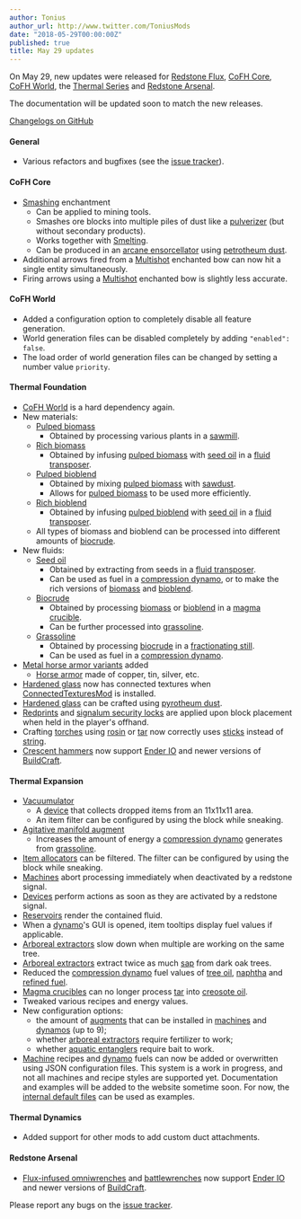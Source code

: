 ```yaml
---
author: Tonius
author_url: http://www.twitter.com/ToniusMods
date: "2018-05-29T00:00:00Z"
published: true
title: May 29 updates
---
```


On May 29, new updates were released for [Redstone Flux](/docs/redstone-flux/),
[CoFH Core](/docs/1.12/cofh-core/), [CoFH World](/docs/1.12/cofh-world/), the [Thermal
Series](/docs/#thermal-series) and [Redstone Arsenal](/docs/1.12/redstone-arsenal/).

The documentation will be updated soon to match the new releases.

[Changelogs on GitHub](https://github.com/CoFH/Version)

#### General
* Various refactors and bugfixes (see the [issue
  tracker](https://github.com/CoFH/Feedback/issues?q=is%3Aissue+is%3Aclosed+label%3Afixed+sort%3Aupdated-desc)).

#### CoFH Core
* [Smashing](/docs/1.12/cofh-core/smashing/) enchantment
  * Can be applied to mining tools.
  * Smashes ore blocks into multiple piles of dust like a
    [pulverizer](/docs/1.12/thermal-expansion/pulverizer/) (but without secondary
    products).
  * Works together with [Smelting](/docs/1.12/cofh-core/smelting/).
  * Can be produced in an [arcane
    ensorcellator](/docs/1.12/thermal-expansion/arcane-ensorcellator/) using
    [petrotheum dust](/docs/1.12/thermal-foundation/petrotheum-dust/).
* Additional arrows fired from a [Multishot](/docs/1.12/cofh-core/multishot/)
  enchanted bow can now hit a single entity simultaneously.
* Firing arrows using a [Multishot](/docs/1.12/cofh-core/multishot/) enchanted bow is
  slightly less accurate.

#### CoFH World
* Added a configuration option to completely disable all feature generation.
* World generation files can be disabled completely by adding `"enabled":
  false`.
* The load order of world generation files can be changed by setting a number
  value `priority`.

#### Thermal Foundation
* [CoFH World](/docs/1.12/cofh-world/) is a hard dependency again.
* New materials:
  * [Pulped biomass](/docs/1.12/thermal-foundation/pulped-biomass/)
    * Obtained by processing various plants in a
      [sawmill](/docs/1.12/thermal-expansion/sawmill/).
  * [Rich biomass](/docs/1.12/thermal-foundation/rich-biomass/)
    * Obtained by infusing [pulped
      biomass](/docs/1.12/thermal-foundation/pulped-biomass/) with [seed
      oil](/docs/1.12/thermal-foundation/seed-oil/) in a [fluid
      transposer](/docs/1.12/thermal-expansion/fluid-transposer/).
  * [Pulped bioblend](/docs/1.12/thermal-foundation/pulped-bioblend/)
    * Obtained by mixing [pulped
      biomass](/docs/1.12/thermal-foundation/pulped-biomass/) with
      [sawdust](/docs/1.12/thermal-foundation/sawdust/).
    * Allows for [pulped biomass](/docs/1.12/thermal-foundation/pulped-biomass/) to
      be used more efficiently.
  * [Rich bioblend](/docs/1.12/thermal-foundation/rich-bioblend/)
    * Obtained by infusing [pulped
      bioblend](/docs/1.12/thermal-foundation/pulped-bioblend/) with [seed
      oil](/docs/1.12/thermal-foundation/seed-oil/) in a [fluid
      transposer](/docs/1.12/thermal-expansion/fluid-transposer/).
  * All types of biomass and bioblend can be processed into different amounts of
    [biocrude](/docs/1.12/thermal-foudation/biocrude/).
* New fluids:
  * [Seed oil](/docs/1.12/thermal-foundation/seed-oil/)
    * Obtained by extracting from seeds in a [fluid
      transposer](/docs/1.12/thermal-expansion/fluid-transposer/).
    * Can be used as fuel in a [compression
      dynamo](/docs/1.12/thermal-expansion/compression-dynamo/), or to make the rich
      versions of [biomass](/docs/1.12/thermal-foundation/pulped-biomass/) and
      [bioblend](/docs/1.12/thermal-foundation/pulped-bioblend/).
  * [Biocrude](/docs/1.12/thermal-foundation/biocrude/)
    * Obtained by processing [biomass](/docs/1.12/thermal-foundation/pulped-biomass/)
      or [bioblend](/docs/1.12/thermal-foundation/pulped-bioblend/) in a [magma
      crucible](/docs/1.12/thermal-expansion/magma-crucible/).
    * Can be further processed into
      [grassoline](/docs/1.12/thermal-foundation/grassoline/).
  * [Grassoline](/docs/1.12/thermal-foundation/grassoline/)
    * Obtained by processing [biocrude](/docs/1.12/thermal-foundation/biocrude/) in a
      [fractionating still](/docs/1.12/thermal-expansion/fractionating-still/).
    * Can be used as fuel in a [compression
      dynamo](/docs/1.12/thermal-expansion/compression-dynamo/).
* [Metal horse armor variants](/docs/1.12/thermal-foundation/horse-armor/) added
  * [Horse armor](https://minecraft.gamepedia.com/Horse_Armor) made of copper,
    tin, silver, etc.
* [Hardened glass](/docs/1.12/thermal-foundation/hardened-glass/) now has connected
  textures when
  [ConnectedTexturesMod](https://minecraft.curseforge.com/projects/ctm) is
  installed.
* [Hardened glass](/docs/1.12/thermal-foundation/hardened-glass/) can be crafted
  using [pyrotheum dust](/docs/1.12/thermal-foundation/pyrotheum-dust/).
* [Redprints](/docs/1.12/thermal-foundation/redprint/) and [signalum security
  locks](/docs/1.12/thermal-foundation/signalum-security-lock/) are applied upon
  block placement when held in the player's offhand.
* Crafting [torches](https://minecraft.gamepedia.com/Torch) using
  [rosin](/docs/1.12/thermal-foundation/rosin/) or
  [tar](/docs/1.12/thermal-foundation/tar/) now correctly uses
  [sticks](https://minecraft.gamepedia.com/Stick) instead of
  [string](https://minecraft.gamepedia.com/String).
* [Crescent hammers](/docs/1.12/thermal-foundation/crescent-hammer/) now support
  [Ender IO](http://enderio.com/) and newer versions of
  [BuildCraft](https://www.mod-buildcraft.com/).

#### Thermal Expansion
* [Vacuumulator](/docs/1.12/thermal-expansion/vacuumulator/)
  * A [device](/docs/1.12/thermal-expansion/devices/) that collects dropped items
    from an 11x11x11 area.
  * An item filter can be configured by using the block while sneaking.
* [Agitative manifold
  augment](/docs/1.12/thermal-expansion/augment-agitative-manifold/)
  * Increases the amount of energy a [compression
    dynamo](/docs/1.12/thermal-expansion/compression-dynamo/) generates from
    [grassoline](/docs/1.12/thermal-foundation/grassoline/).
* [Item allocators](/docs/1.12/thermal-expansion/item-allocator/) can be filtered.
  The filter can be configured by using the block while sneaking.
* [Machines](/docs/1.12/thermal-expansion/machines/) abort processing immediately
  when deactivated by a redstone signal.
* [Devices](/docs/1.12/thermal-expansion/devices/) perform actions as soon as they
  are activated by a redstone signal.
* [Reservoirs](/docs/1.12/thermal-expansion/reservoir/) render the contained fluid.
* When a [dynamo](/docs/1.12/thermal-expansion/dynamos/)'s GUI is opened, item
  tooltips display fuel values if applicable.
* [Arboreal extractors](/docs/1.12/thermal-expansion/arboreal-extractor/) slow down
  when multiple are working on the same tree.
* [Arboreal extractors](/docs/1.12/thermal-expansion/arboreal-extractor/) extract
  twice as much [sap](/docs/1.12/thermal-foundation/sap/) from dark oak trees.
* Reduced the [compression dynamo](/docs/1.12/thermal-expansion/compression-dynamo/)
  fuel values of [tree oil](/docs/1.12/thermal-foundation/tree-oil/),
  [naphtha](/docs/1.12/thermal-foundation/naphtha/) and [refined
  fuel](/docs/1.12/thermal-foundation/refined-fuel/).
* [Magma crucibles](/docs/1.12/thermal-expansion/magma-crucible/) can no longer
  process [tar](/docs/1.12/thermal-foundation/tar/) into [creosote
  oil](/docs/1.12/thermal-foundation/creosote-oil/).
* Tweaked various recipes and energy values.
* New configuration options:
  * the amount of [augments](/docs/1.12/thermal-expansion/augments/) that can be
    installed in [machines](/docs/1.12/thermal-expansion/machines/) and
    [dynamos](/docs/1.12/thermal-expansion/dynamos/) (up to 9);
  * whether [arboreal extractors](/docs/1.12/thermal-expansion/arboreal-extractor/)
    require fertilizer to work;
  * whether [aquatic entanglers](/docs/1.12/thermal-expansion/aquatic-entangler/)
    require bait to work.
* [Machine](/docs/1.12/thermal-expansion/machines/) recipes and
  [dynamo](/docs/1.12/thermal-expansion/dynamos/) fuels can now be added or
  overwritten using JSON configuration files. This system is a work in progress,
  and not all machines and recipe styles are supported yet. Documentation and
  examples will be added to the website sometime soon. For now, the [internal
  default
  files](https://github.com/CoFH/ThermalExpansion/tree/1.12/src/main/resources/thermalexpansion/content)
  can be used as examples.

#### Thermal Dynamics
* Added support for other mods to add custom duct attachments.

#### Redstone Arsenal
* [Flux-infused omniwrenches](/docs/1.12/redstone-arsenal/flux-infused-omniwrench/)
  and [battlewrenches](/docs/1.12/redstone-arsenal/flux-infused-battlewrench/) now
  support [Ender IO](http://enderio.com/) and newer versions of
  [BuildCraft](https://www.mod-buildcraft.com/).

Please report any bugs on the [issue
tracker](http://www.github.com/CoFH/Feedback).

